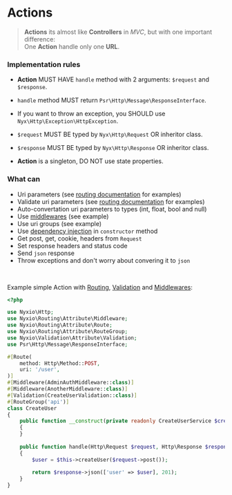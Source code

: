 # Actions

>**Actions** its almost like **Controllers** in *MVC*, but with one important difference:
><br>One **Action** handle only one **URL**.

### Implementation rules
- **Action** MUST HAVE `handle` method with 2 arguments: `$request` and `$response`.

- `handle` method MUST return `Psr\Http\Message\ResponseInterface`.
- If you want to throw an exception, you SHOULD use `Nyx\Http\Exception\HttpException`.

- `$request` MUST BE typed by `Nyx\Http\Request` OR inheritor class.

- `$response` MUST BE typed by `Nyx\Http\Response` OR inheritor class.
- **Action** is a singleton, DO NOT use state properties. 

### What can
- Uri parameters (see [routing documentation](routing.md) for examples)
- Validate uri parameters (see [routing documentation](routing.md) for examples)
- Auto-convertation uri parameters to types (int, float, bool and null)
- Use [middlewares](middlewares.md) (see example)
- Use uri groups (see example)
- Use [dependency injection](container.md) in `constructor` method
- Get post, get, cookie, headers from `Request`
- Set response headers and status code
- Send `json` response
- Throw exceptions and don't worry about convering it to `json`

<br>

Example simple Action with [Routing](routing.md), [Validation](validation.md) and [Middlewares](middlewares.md):
```php
<?php

use Nyxio\Http;
use Nyxio\Routing\Attribute\Middleware;
use Nyxio\Routing\Attribute\Route;
use Nyxio\Routing\Attribute\RouteGroup;
use Nyxio\Validation\Attribute\Validation;
use Psr\Http\Message\ResponseInterface;

#[Route(
    method: Http\Method::POST,
    uri: '/user',
)]
#[Middleware(AdminAuthMiddleware::class)]
#[Middleware(AnotherMiddleware::class)]
#[Validation(CreateUserValidation::class)]
#[RouteGroup('api')]
class CreateUser 
{
    public function __construct(private readonly CreateUserService $createUser) 
    {
    }
    
    public function handle(Http\Request $request, Http\Response $response): ResponseInterface
    {
        $user = $this->createUser($request->post());
        
        return $response->json(['user' => $user], 201);
    }
}
```
